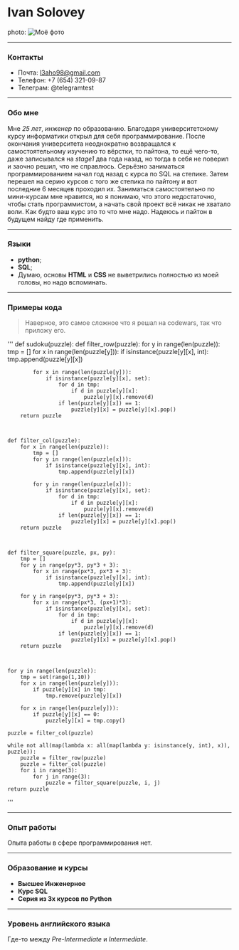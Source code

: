 # Ivan Solovey

photo:
![Моё фото]('https://encrypted-tbn0.gstatic.com/images?q=tbn:ANd9GcSpRWMmhdZR82GUCkWccw1Pc4_m4N1MLS9f1w&usqp=CAU')

***

### Контакты
* Почта: l3aho98@gmail.com
* Телефон: +7 (654) 321-09-87
* Телеграм: @telegramtest

***

### Обо мне
Мне *25 лет*, *инженер* по образованию. Благодаря университетскому курсу информатики открыл для себя программирование. После окончания университета неоднократно возвращался к самостоятельному изучению то вёрстки, то пайтона, то ещё чего-то, даже записывался на *stage1* два года назад, но тогда в себя не поверил и заочно решил, что не справлюсь. Серьёзно заниматься программированием начал год назад с курса по SQL на степике. Затем перешел на серию курсов с того же степика по пайтону и вот последние 6 месяцев проходил их. Заниматься самостоятельно по мини-курсам мне нравится, но я понимаю, что этого недостаточно, чтобы стать программистом, а начать свой проект всё никак не хватало воли. Как будто ваш курс это то что мне надо. Надеюсь и пайтон в будущем найду где применить.

***

### Языки
* **python**;
* **SQL**;
* Думаю, основы **HTML** и **CSS** не выветрились полностью из моей головы, но надо вспоминать.

***

### Примеры кода
> Наверное, это самое сложное что я решал на codewars, так что приложу его.

'''
def sudoku(puzzle):
    def filter_row(puzzle):
        for y in range(len(puzzle)):
            tmp = []
            for x in range(len(puzzle[y])):
                if isinstance(puzzle[y][x], int):
                    tmp.append(puzzle[y][x])

            for x in range(len(puzzle[y])):
                if isinstance(puzzle[y][x], set):
                    for d in tmp:
                        if d in puzzle[y][x]:
                            puzzle[y][x].remove(d)
                    if len(puzzle[y][x]) == 1:
                        puzzle[y][x] = puzzle[y][x].pop()
        return puzzle

    

    def filter_col(puzzle):
        for x in range(len(puzzle)):
            tmp = []
            for y in range(len(puzzle[x])):
                if isinstance(puzzle[y][x], int):
                    tmp.append(puzzle[y][x])

            for y in range(len(puzzle[x])):
                if isinstance(puzzle[y][x], set):
                    for d in tmp:
                        if d in puzzle[y][x]:
                            puzzle[y][x].remove(d)
                    if len(puzzle[y][x]) == 1:
                        puzzle[y][x] = puzzle[y][x].pop()
        return puzzle



    def filter_square(puzzle, px, py):
        tmp = []
        for y in range(py*3, py*3 + 3):
            for x in range(px*3, px*3 + 3):
                if isinstance(puzzle[y][x], int):
                    tmp.append(puzzle[y][x])

        for y in range(py*3, py*3 + 3):
            for x in range(px*3, (px+1)*3):
                if isinstance(puzzle[y][x], set):
                    for d in tmp:
                        if d in puzzle[y][x]:
                            puzzle[y][x].remove(d)
                    if len(puzzle[y][x]) == 1:
                        puzzle[y][x] = puzzle[y][x].pop()
        return puzzle



    for y in range(len(puzzle)):
        tmp = set(range(1,10))
        for x in range(len(puzzle[y])):
            if puzzle[y][x] in tmp:
                tmp.remove(puzzle[y][x])

        for x in range(len(puzzle[y])):
            if puzzle[y][x] == 0:
                puzzle[y][x] = tmp.copy()

    puzzle = filter_col(puzzle)

    while not all(map(lambda x: all(map(lambda y: isinstance(y, int), x)), puzzle)):
        puzzle = filter_row(puzzle)
        puzzle = filter_col(puzzle)
        for i in range(3):
            for j in range(3):
                puzzle = filter_square(puzzle, i, j)
    return puzzle
'''

***

### Опыт работы
Опыта работы в сфере программирования нет.

***

### Образование и курсы
* **Высшее Инженерное**
* **Курс SQL**
* **Серия из 3х курсов по Python**

***

### Уровень английского языка
Где-то между *Pre-Intermediate* и *Intermediate*.
